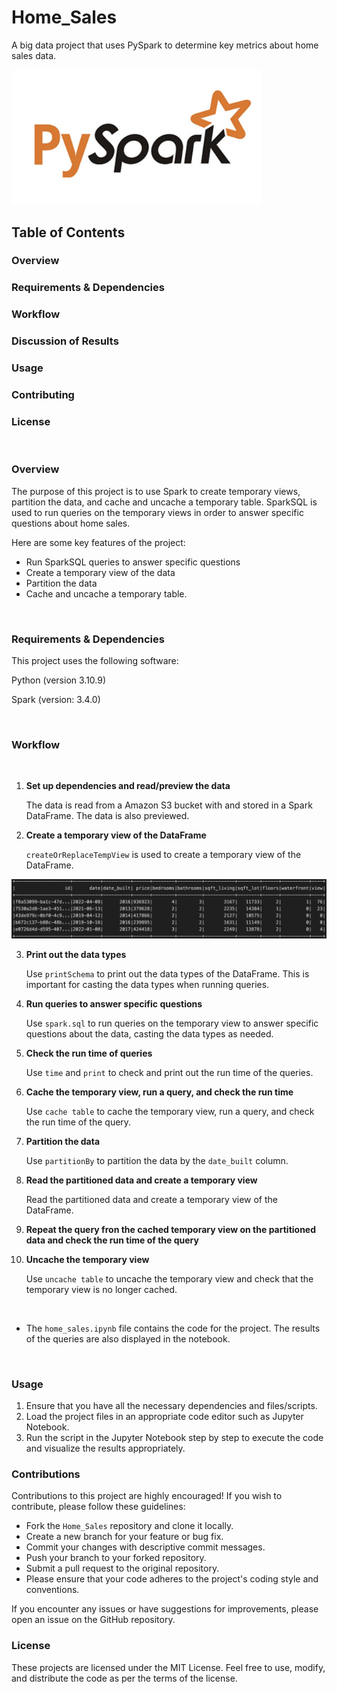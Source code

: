 # Home_Sales 
A big data project that uses PySpark to determine key metrics about home sales data.
<br>

<img src="/images/pyspark.png" alt="pyspark logo" width="400"/>
<br>

## Table of Contents
### Overview
### Requirements & Dependencies
### Workflow
### Discussion of Results
### Usage
### Contributing
### License
<br>

### Overview 
The purpose of this project is to use Spark to create temporary views, partition the data, and cache and uncache a temporary table. SparkSQL is used to run queries on the temporary views in order to answer specific questions about home sales. 

Here are some key features of the project:
- Run SparkSQL queries to answer specific questions
- Create a temporary view of the data
- Partition the data
- Cache and uncache a temporary table.

<br>

### Requirements & Dependencies
This project uses the following software:    

Python (version 3.10.9)

Spark (version: 3.4.0)

<br>

### Workflow
<br>

1. **Set up dependencies and read/preview the data**

     The data is read from a Amazon S3 bucket with and stored in a Spark DataFrame. The data is also previewed.

2. **Create a temporary view of the DataFrame** 

    `createOrReplaceTempView` is used to create a temporary view of the DataFrame.

<img src="/images/temp_view.png" alt="Temp View of DataFrame" width="800"/>

3. **Print out the data types** 

    Use `printSchema` to print out the data types of the DataFrame. This is important for casting the data types when running queries.

4. **Run queries to answer specific questions** 

    Use `spark.sql` to run queries on the temporary view to answer specific questions about the data, casting the data types as needed. 

5. **Check the run time of queries**

    Use `time` and `print` to check and print out the run time of the queries.

6. **Cache the temporary view, run a query, and check the run time**   

    Use `cache table` to cache the temporary view, run a query, and check the run time of the query.

7. **Partition the data**  

    Use `partitionBy` to partition the data by the `date_built` column.

8. **Read the partitioned data and create a temporary view**  

    Read the partitioned data and create a temporary view of the DataFrame.

9. **Repeat the query fron the cached temporary view on the partitioned data and check the run time of the query**  

7. **Uncache the temporary view**

    Use `uncache table` to uncache the temporary view and check that the temporary view is no longer cached.
<br>

- The `home_sales.ipynb` file contains the code for the project. The results of the queries are also displayed in the notebook.


<br>


### Usage
1. Ensure that you have all the necessary dependencies and files/scripts. 
2. Load the project files in an appropriate code editor such as Jupyter Notebook. 
3. Run the script in the Jupyter Notebook step by step
to execute the code and visualize the results appropriately.       

### Contributions
Contributions to this project are highly encouraged! If you wish to contribute, please follow these guidelines:

- Fork the `Home_Sales` repository and clone it locally.
- Create a new branch for your feature or bug fix.
- Commit your changes with descriptive commit messages.
- Push your branch to your forked repository.
- Submit a pull request to the original repository.
- Please ensure that your code adheres to the project's coding style and conventions.


If you encounter any issues or have suggestions for improvements, please open an issue on the GitHub repository.

### License
These projects are licensed under the MIT License. Feel free to use, modify, and distribute the code as per the terms of the license. 


